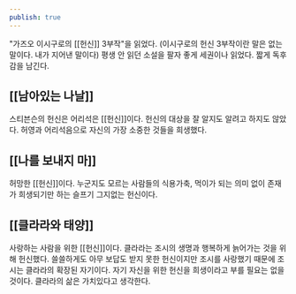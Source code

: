 ```yaml
---
publish: true
---
```

"가즈오 이시구로의 [[헌신]] 3부작"을 읽었다.
(이시구로의 헌신 3부작이란 말은 없는 말이다. 내가 지어낸 말이다)
평생 안 읽던 소설을 팔자 좋게 세권이나 읽었다. 짧게 독후감을 남긴다.
## [[남아있는 나날]]
스티븐슨의 헌신은 어리석은 [[헌신]]이다.
헌신의 대상을 잘 알지도 알려고 하지도 않았다.
허영과 어리석음으로 자신의 가장 소중한 것들을 희생했다.
## [[나를 보내지 마]]
허망한 [[헌신]]이다.
누군지도 모르는 사람들의 식용가축, 먹이가 되는 
의미 없이 존재가 희생되기만 하는 슬프기 그지없는 헌신이다.
## [[클라라와 태양]]
사랑하는 사람을 위한 [[헌신]]이다. 
클라라는 조시의 생명과 행복하게 늙어가는 것을 위해 헌신했다.
쓸쓸하게도 아무 보답도 받지 못한 헌신이지만
조시를 사랑했기 때문에 조시는 클라라의 확장된 자기이다.
자기 자신을 위한 헌신을 희생이라고 부를 필요는 없을 것이다.
클라라의 삶은 가치있다고 생각한다.